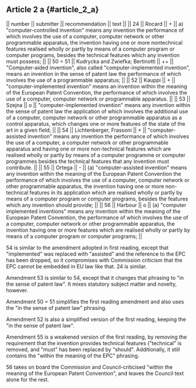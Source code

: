 ## Article 2 a {#article_2_a}

\|\| number \|\| submitter \|\| recommendation \|\| text \|\| \|\| 24
\|\| Rocard \|\| + \|\| a) \"computer-controlled invention\" means any
invention the performance of which involves the use of a computer,
computer network or other programmable apparatus, the invention having
one or more nontechnical features realised wholly or partly by means of
a computer program or computer programs, besides the technical features
which any invention must possess; \|\| \|\| 50 = 51 \|\| Kudrycka and
Zwiefka; Bertinotti \|\| ++ \|\| \"Computer-aided invention\", also
called \"computer-implemented invention\", means an invention in the
sense of patent law the performance of which involves the use of a
programmable apparatus; \|\| \|\| 52 \|\| Kauppi \|\| + \|\|
\"computer-implemented invention\" means an invention within the meaning
of the European Patent Convention, the performance of which involves the
use of a computer, computer network or programmable apparatus. \|\| \|\|
53 \|\| Szejna \|\| o \|\| \"computer-implemented invention\" means any
invention within the sense of patent law the application of which
involves the additional use of a computer, computer network or other
programmable apparatus as a control apparatus, which changes one or more
features of the state of the art in a given field; \|\| \|\| 54 \|\|
Lichtenberger, Frassoni \|\| + \|\| \"computer-assisted invention\"
means any invention the performance of which involves the use of a
computer, a computer network or other programmable apparatus and having
one or more non-technical features which are realised wholly or partly
by means of a computer programme or computer programmes besides the
technical features that any invention must contribute. \|\| \|\| 55 \|\|
Ortega \|\| - \|\| (a) \"computer-assisted invention\" means any
invention within the meaning of the European Patent Convention the
performance of which involves the use of a computer, computer network or
other programmable apparatus, the invention having one or more
non-technical features in its application which are realised wholly or
partly by means of a computer program or computer programs, besides the
features which any invention should provide; \|\| \|\| 56 \|\| Harbour
\|\| o \|\| (a) \"computer implemented inventions\" means any invention
within the meaning of the European Patent Convention, the performance of
which involves the use of a computer, computer network or other
programmable apparatus, the invention having one or more features which
are realised wholly or partly by means of a computer program or computer
programs; \|\|

54 is similar to the amendment adopted in first reading, except that
\"implemented\" was replaced with \"assisted\" and the reference to the
EPC has been dropped, so it compromises with Commission criticism that
the EPC cannot be embedded in EU law like that. 24 is similar.

Amendment 53 is similar to 54, except that it changes that phrasing to
\"in the sense of patent law\". It mixes statutory subject matter and
novelty, however.

Amendment 50 = 51 simplifies the first reading amendment and also uses
the \"in the sense of patent law\" phrasing.

Amendment 52 is also a simplified version of the first reading, keeping
the \"in the sense of patent law\".

Amendment 55 is a weakened version of the first reading, by removing the
requirement that the invention provides technical features
(\"technical\" is removed, and \"must\" has been replaced by \"should\".
Additionally, it still contains the \"within the meaning of the EPC\"
phrasing.

56 takes on board the Commission and Council-criticised \"within the
meaning of the European Patent Convention\", and leaves the Council text
alone for the rest.
